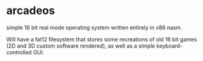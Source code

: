 # arcadeos

simple 16 bit real mode operating system written entirely in x86 nasm.

Will have a fat12 filesystem that stores some recreations of old 16 bit games (2D and 3D custom software rendered), as well as a simple keyboard-controlled GUI.
